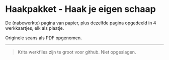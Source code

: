 # Haakpakket - Haak je eigen schaap

De (nabewerkte) pagina van papier, plus dezelfde pagina opgedeeld in 4 werkkaartjes, elk als plaatje.

Originele scans als PDF opgenomen.

------------

> Krita werkfiles zijn te groot voor github. Niet opgeslagen.
> 
